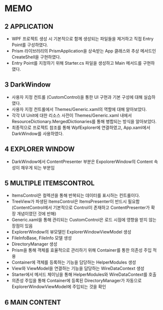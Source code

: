 ﻿# MEMO

## 2 APPLICATION
- WPF 프로젝트 생성 시 기본적으로 함께 생성되는 파일들을 제거하고 직접 Entry Point를 구성하였다.
- Prism 라이브러리의 PrismApplication을 상속받는 App 클래스와 추상 메서드인 CreateShell을 구현하였다.
- Entry Point를 지정하기 위해 Starter.cs 파일을 생성하고 Main 메서드를 구현하였다.

## 3 DarkWindow
- 사용자 지정 컨트롤 (CustomControl)을 통한 UI 구현과 기본 구성에 대해 실습하였다.
- 사용자 지정 컨트롤에서 Themes/Generic.xaml의 역할에 대해 알아보았다.
- 각각 UI Unit에 대한 리소스 사전이 Themes/Generic.xaml 내에서 ResourceDictionary.MergedDictionaries를 통해 병합되는 방식을 알아보았다.
- 최종적으로 프로젝트 참조를 통해 WpfExplorer에 연결하였고, App.xaml에서 DarkWindow를 사용하였다.

## 4 EXPLORER WINDOW
- DarkWindow에서 ContentPresenter 부분은 ExpolorerWindow의 Content 속성이 채우게 되는 부분임

## 5 MULTIPLE ITEMSCONTROL
- ItemsControl은 컬렉션을 통해 반복되는 데이터를 표시하는 컨트롤이다.
- TreeView가 파생된 ItemsControl은 ItemsPresenter이 반드시 필요함 (ContentControl에서 기본적으로 Control이 존재하고 ContentPresenter가 확장 개념이였던 것에 반해)
- Generic.xaml을 통해 관리되는 CustomControl은 로드 시점에 영향을 받지 않는 장점이 있음
- ExplorerWindow의 뷰모델인 ExplorerWindowViewModel 생성
- FileInfoBase, FileInfo 모델 생성
- DirectoryManager 생성
- Prism을 통해 객체를 효율적으로 관리하기 위해 Container를 통한 의존성 주입 적용
- Container에 객체를 등록하는 기능을 담당하는 HelperModules 생성
- View와 ViewModel을 연결하는 기능을 담당하는 WireDataContext 생성
- Starter에서 메서드 체이닝을 통해 HelperModules와 WireDataContext를 호출
- 의존성 주입을 통해 Container에 등록된 DirectoryManager가 자동으로 ExplorerWindowViewModel에 주입되는 것을 확인

## 6 MAIN CONTENT